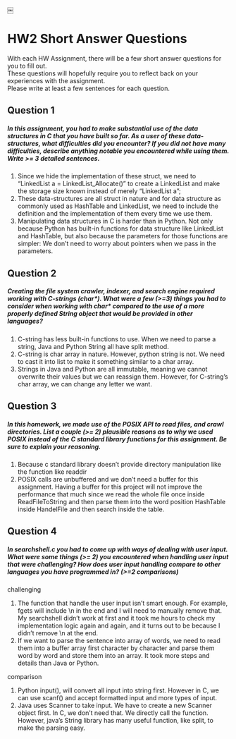 ￼
# HW2 Short Answer Questions  
With each HW Assignment, there will be a few short answer questions for you to fill out.  
These questions will hopefully require you to reflect back on your experiences with the assignment.  
Please write at least a few sentences for each question.

## Question 1
##### In this assignment, you had to make substantial use of the data structures in C that you have built so far. As a user of these data-structures, what difficulties did you encounter? If you did not have many difficulties, describe anything notable you encountered while using them. Write >= 3 detailed sentences.
1. Since we hide the implementation of these struct, we need to “LinkedList a = LinkedList_Allocate()” to create a LinkedList and make the storage size known instead of merely “LinkedList a”;
2. These data-structures are all struct in nature and for data structure as commonly used as HashTable and LinkedList, we need to include the definition and the implementation of them every time we use them.
3. Manipulating data structures in C is harder than in Python. Not only
 because Python has built-in functions for data structure like LinkedList and HashTable, but also because the parameters for those functions are simpler: We don’t need to worry about pointers when we pass in the parameters.


## Question 2
##### Creating the file system crawler, indexer, and search engine required working with C-strings (char*). What were a few (>=3) things you had to consider when working with char* compared to the use of a more properly defined String object that would be provided in other languages?
1. C-string has less built-in functions to use. When we need to parse a string, Java and Python String all have split method.
2. C-string is char array in nature. However, python string is not. We need to cast it into list to make it something similar to a char array.
3. Strings in Java and Python are all immutable, meaning we cannot overwrite their values but we can reassign them. However, for C-string’s char array, we can change any letter we want.



## Question 3
##### In this homework, we made use of the POSIX API to read files, and crawl directories. List a couple (>= 2) plausible reasons as to why we used POSIX instead of the C standard library functions for this assignment. Be sure to explain your reasoning.

1. Because c standard library doesn’t provide directory manipulation like the
 function like readdir
2. POSIX calls are unbuffered and we don’t need a buffer for this assignment. Having a buffer for this project will not improve the performance that much since we read the whole file once inside ReadFileToString and then parse them into the word position HashTable inside HandelFile and then search inside the table.


## Question 4
##### In searchshell.c you had to come up with ways of dealing with user input. What were some things (>= 2) you encountered when handling user input that were challenging? How does user input handling compare to other languages you have programmed in? (>=2 comparisons)

challenging
1. The function that handle the user input isn’t smart enough. For example, fgets will include \n in the end and I will need to manually remove that. My searchshell didn’t work at first and it took me hours to check my implementation logic again and again, and it turns out to be because I didn’t remove \n at the end. 
2. If we want to parse the sentence into array of words, we need to read them into a buffer array first character by character and parse them word by word and store them into an array. It took more steps and details than Java or Python. 

comparison
1. Python input(), will convert all input into string first. However in C, we can use scanf() and accept formatted input and more types of input.
2. Java uses Scanner to take input. We have to create a new Scanner object first. In C, we don’t need that. We directly call the function. However, java’s String library has many useful function, like split, to make the parsing easy.




